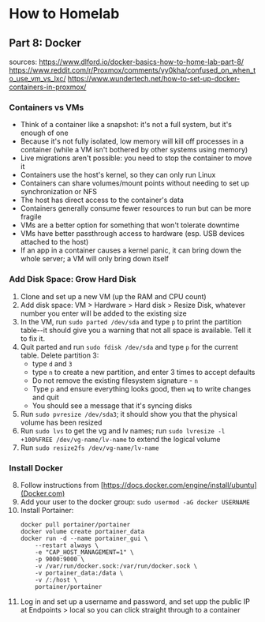 # How to Homelab
## Part 8: Docker

sources: 
    https://www.dlford.io/docker-basics-how-to-home-lab-part-8/
    https://www.reddit.com/r/Proxmox/comments/yy0kha/confused_on_when_to_use_vm_vs_lxc/
    https://www.wundertech.net/how-to-set-up-docker-containers-in-proxmox/

### Containers vs VMs
* Think of a container like a snapshot: it's not a full system, but it's enough of one
* Because it's not fully isolated, low memory will kill off processes in a container (while a VM isn't bothered by other systems using memory)
* Live migrations aren't possible: you need to stop the container to move it
* Containers use the host's kernel, so they can only run Linux
* Containers can share volumes/mount points without needing to set up synchronization or NFS
* The host has direct access to the container's data
* Containers generally consume fewer resources to run but can be more fragile
* VMs are a better option for something that won't tolerate downtime
* VMs have better passthrough access to hardware (esp. USB devices attached to the host)
* If an app in a container causes a kernel panic, it can bring down the whole server; a VM will only bring down itself

### Add Disk Space: Grow Hard Disk
1. Clone and set up a new VM (up the RAM and CPU count)
2. Add disk space: VM > Hardware > Hard disk > Resize Disk, whatever number you enter will be added to the existing size
3. In the VM, run `sudo parted /dev/sda` and type `p` to print the partition table--it should give you a warning that not all space is available. Tell it to fix it.
4. Quit parted and run `sudo fdisk /dev/sda` and type `p` for the current table. Delete partition 3:
    * type `d` and `3`
    * type `n` to create a new partition, and enter 3 times to accept defaults
    * Do not remove the existing filesystem signature - `n`
    * Type `p` and ensure everything looks good, then `wq` to write changes and quit
    * You should see a message that it's syncing disks
5. Run `sudo pvresize /dev/sda3`; it should show you that the physical volume has been resized
6. Run `sudo lvs` to get the vg and lv names; run `sudo lvresize -l +100%FREE /dev/vg-name/lv-name` to extend the logical volume
7. Run `sudo resize2fs /dev/vg-name/lv-name`

### Install Docker
8. Follow instructions from [https://docs.docker.com/engine/install/ubuntu](Docker.com)
9. Add your user to the docker group: `sudo usermod -aG docker USERNAME`
10. Install Portainer:
    ```
    docker pull portainer/portainer
    docker volume create portainer_data
    docker run -d --name portainer_gui \
        --restart always \
        -e "CAP_HOST_MANAGEMENT=1" \
        -p 9000:9000 \
        -v /var/run/docker.sock:/var/run/docker.sock \
        -v portainer_data:/data \
        -v /:/host \
        portainer/portainer
    ```
11. Log in and set up a username and password, and set upp the public IP at Endpoints > local so you can click straight through to a container

